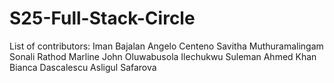 # S25-Full-Stack-Circle

List of contributors:
Iman Bajalan
Angelo Centeno
Savitha Muthuramalingam
Sonali Rathod
Marline John
Oluwabusola Ilechukwu
Suleman Ahmed Khan
Bianca Dascalescu
Asligul Safarova

